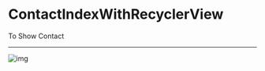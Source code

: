 # ContactIndexWithRecyclerView
To Show Contact
***
![img](https://github.com/savanah123/ContactIndexWithRecyclerView/blob/master/ContactIndexWithRecyclerView.gif)
